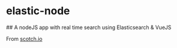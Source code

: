 # elastic-node
## A nodeJS app with real time search using Elasticsearch &amp; VueJS

From [scotch.io](https://scotch.io/tutorials/build-a-real-time-search-engine-with-node-vue-and-elasticsearch)